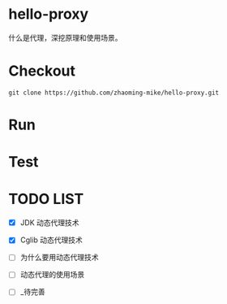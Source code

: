 # hello-proxy

什么是代理，深挖原理和使用场景。

# Checkout

`git clone https://github.com/zhaoming-mike/hello-proxy.git`

# Run

# Test

# TODO LIST
- [x] JDK 动态代理技术
- [x] Cglib 动态代理技术
- [ ] 为什么要用动态代理技术
- [ ] 动态代理的使用场景

- [ ] _待完善

